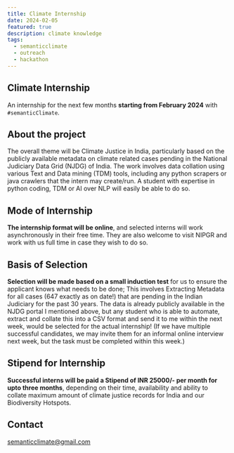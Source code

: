 ```yaml
---
title: Climate Internship 
date: 2024-02-05
featured: true
description: climate knowledge
tags:
  - semanticclimate
  - outreach
  - hackathon
---
```

## Climate Internship
An internship for the next few months **starting from February 2024** with `#semanticClimate`. 
 
## About the project
The overall theme will be Climate Justice in India, particularly based on the publicly available metadata on climate related cases pending in the National Judiciary Data Grid (NJDG) of India. The work involves data collation using various Text and Data mining (TDM) tools, including any python scrapers or java crawlers that the intern may create/run. A student with expertise in python coding, TDM or AI over NLP will easily be able to do so.

## Mode of Internship
**The internship format will be online**, and selected interns will work asynchronously in their free time. They are also welcome to visit NIPGR and work with us full time in case they wish to do so. 

## Basis of Selection
**Selection will be made based on a small induction test** for us to ensure the applicant knows what needs to be done; This involves Extracting Metadata for all cases (647 exactly as on date!) that are pending in the Indian Judiciary for the past 30 years. The data is already publicly available in the NJDG portal I mentioned above, but any student who is able to automate, extract and collate this into a CSV format and send it to me within the next week, would be selected for the actual internship! (If we have multiple successful candidates, we may invite them for an informal online interview next week, but the task must be completed within this week.)

## Stipend for Internship
**Successful interns will be paid a Stipend of INR 25000/- per month for upto three months**, depending on their time, availability and ability to collate maximum amount of climate justice records for India and our Biodiversity Hotspots.

## Contact
semanticclimate@gmail.com



